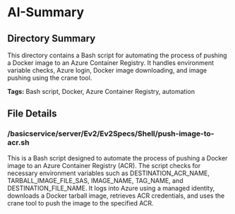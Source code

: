 # AI-Summary
## Directory Summary
This directory contains a Bash script for automating the process of pushing a Docker image to an Azure Container Registry. It handles environment variable checks, Azure login, Docker image downloading, and image pushing using the crane tool.

**Tags:** Bash script, Docker, Azure Container Registry, automation

## File Details
    
### /basicservice/server/Ev2/Ev2Specs/Shell/push-image-to-acr.sh
This is a Bash script designed to automate the process of pushing a Docker image to an Azure Container Registry (ACR). The script checks for necessary environment variables such as DESTINATION_ACR_NAME, TARBALL_IMAGE_FILE_SAS, IMAGE_NAME, TAG_NAME, and DESTINATION_FILE_NAME. It logs into Azure using a managed identity, downloads a Docker tarball image, retrieves ACR credentials, and uses the crane tool to push the image to the specified ACR.
